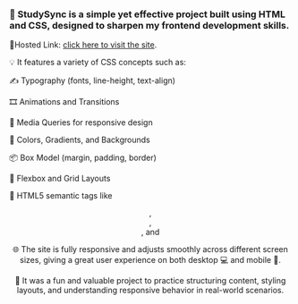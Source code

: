 <h3>📘 StudySync is a simple yet effective project built using HTML and CSS, designed to sharpen my frontend development skills.</h3>

🔗Hosted Link: [click here to visit the site](https://web-dev-learnings-studysync-project.vercel.app/).

💡 It features a variety of CSS concepts such as:

✍️ Typography (fonts, line-height, text-align)

🎞️ Animations and Transitions

📱 Media Queries for responsive design

🎨 Colors, Gradients, and Backgrounds

📦 Box Model (margin, padding, border)

🔲 Flexbox and Grid Layouts

🧱 HTML5 semantic tags like <header>, <nav>, <main>, and <footer>

🌐 The site is fully responsive and adjusts smoothly across different screen sizes, giving a great user experience on both desktop 💻 and mobile 📱.

🚀 It was a fun and valuable project to practice structuring content, styling layouts, and understanding responsive behavior in real-world scenarios.

